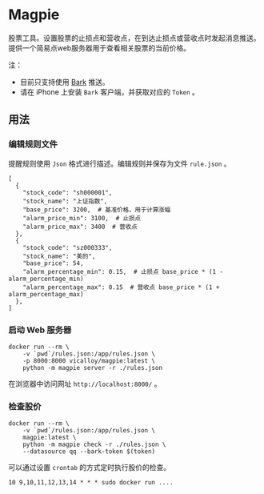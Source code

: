 # Magpie

股票工具。设置股票的止损点和营收点，在到达止损点或营收点时发起消息推送。提供一个简易点web服务器用于查看相关股票的当前价格。

注：

- 目前只支持使用 [Bark](https://github.com/Finb/Bark/blob/master/README.en.md) 推送。
- 请在 iPhone 上安装 `Bark` 客户端，并获取对应的 `Token` 。

## 用法

### 编辑规则文件

提醒规则使用 `Json` 格式进行描述。编辑规则并保存为文件 `rule.json` 。

```
[
  {
    "stock_code": "sh000001",
    "stock_name": "上证指数",
    "base_price": 3200,  # 基准价格，用于计算涨幅
    "alarm_price_min": 3100,  # 止损点
    "alarm_price_max": 3400  # 营收点
  },
  {
    "stock_code": "sz000333",
    "stock_name": "美的",
    "base_price": 54,
    "alarm_percentage_min": 0.15,  # 止损点 base_price * (1 - alarm_percentage_min)
    "alarm_percentage_max": 0.15  # 营收点 base_price * (1 + alarm_percentage_max)
  },
]
```
### 启动 Web 服务器

```shell
docker run --rm \
    -v `pwd`/rules.json:/app/rules.json \
    -p 8000:8000 vicalloy/magpie:latest \
    python -m magpie server -r ./rules.json
```

在浏览器中访问网址 `http://localhost:8000/` 。

### 检查股价

```shell
docker run --rm \
    -v `pwd`/rules.json:/app/rules.json \
    magpie:latest \
    python -m magpie check -r ./rules.json \
    --datasource qq --bark-token $(token)
```

可以通过设置 `crontab` 的方式定时执行股价的检查。

```
10 9,10,11,12,13,14 * * * sudo docker run ....
```
